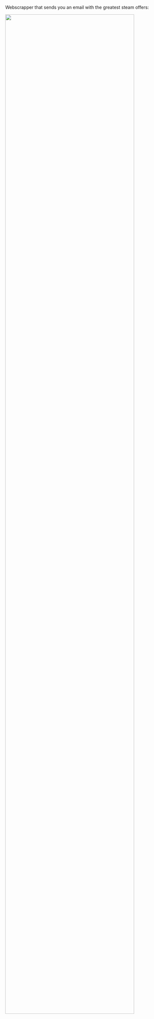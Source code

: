 Webscrapper that sends you an email with the greatest steam offers:

<img src="https://user-images.githubusercontent.com/83600207/148953509-8a0ff337-d2b9-4ee9-9030-cfa97ac02580.png" width="90%"></img> 
